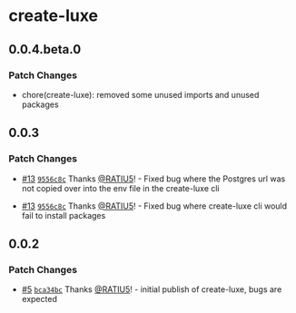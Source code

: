 # create-luxe

## 0.0.4.beta.0

### Patch Changes

- chore(create-luxe): removed some unused imports and unused packages

## 0.0.3

### Patch Changes

- [#13](https://github.com/luxeCMS/luxe/pull/13) [`9556c8c`](https://github.com/luxeCMS/luxe/commit/9556c8c1dcec28b0cdbfab0614330113b65e1668) Thanks [@RATIU5](https://github.com/RATIU5)! - Fixed bug where the Postgres url was not copied over into the env file in the create-luxe cli

- [#13](https://github.com/luxeCMS/luxe/pull/13) [`9556c8c`](https://github.com/luxeCMS/luxe/commit/9556c8c1dcec28b0cdbfab0614330113b65e1668) Thanks [@RATIU5](https://github.com/RATIU5)! - Fixed bug where create-luxe cli would fail to install packages

## 0.0.2

### Patch Changes

- [#5](https://github.com/luxeCMS/luxe/pull/5) [`bca34bc`](https://github.com/luxeCMS/luxe/commit/bca34bcd92b2007cf9e62f4a48e85910844e1368) Thanks [@RATIU5](https://github.com/RATIU5)! - initial publish of create-luxe, bugs are expected
